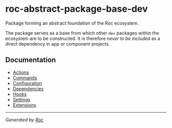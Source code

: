 # roc-abstract-package-base-dev

Package forming an abstract foundation of the Roc ecosystem.

The package serves as a base from which other `dev` packages within the ecosystem are to be constructed.
It is therefore _never to be included_ as a direct dependency in app or component projects.

## Documentation
- [Actions](/docs/Actions)
- [Commands](/docs/Commands)
- [Configuration](/docs/Configuration)
- [Dependencies](/docs/Dependencies)
- [Hooks](/docs/Hooks)
- [Settings](/docs/Settings)
- [Extensions](/docs/Extensions)

---
_Generated by [Roc](https://github.com/rocjs/roc)_